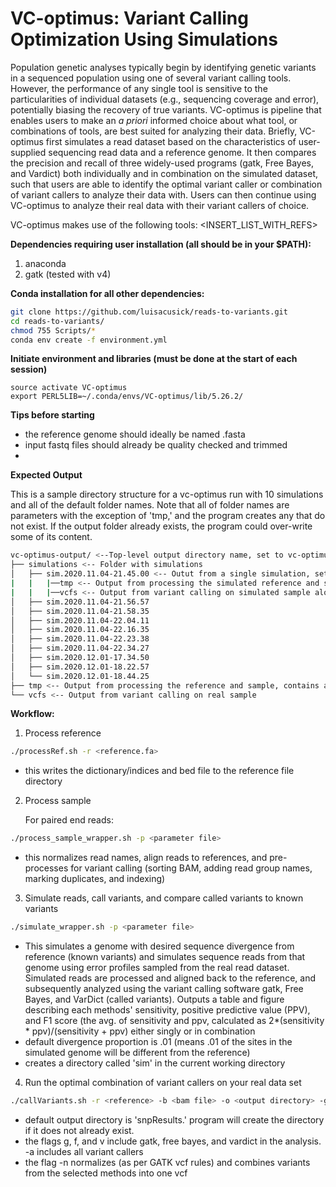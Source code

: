 # VC-optimus: Variant Calling Optimization Using Simulations
Population genetic analyses typically begin by identifying genetic variants in a sequenced population using one of several variant calling tools. However, the performance of any single tool is sensitive to the particularities of individual datasets (e.g., sequencing coverage and error), potentially biasing the recovery of true variants. VC-optimus is  pipeline that enables users to make an *a priori* informed choice about what tool, or combinations of tools, are best suited for analyzing their data. Briefly, VC-optimus first simulates a read dataset based on the characteristics of user-supplied sequencing read data and a reference genome. It then compares the precision and recall of three widely-used programs (gatk, Free Bayes, and Vardict) both individually and in combination on the simulated dataset, such that users are able to identify the optimal variant caller or combination of variant callers to analyze their data with. Users can then continue using VC-optimus to analyze their real data with their variant callers of choice.

VC-optimus makes use of the following tools: <INSERT_LIST_WITH_REFS>

**Dependencies requiring user installation (all should be in your $PATH):**

1. anaconda 
2. gatk (tested with v4)

**Conda installation for all other dependencies:**

```bash
git clone https://github.com/luisacusick/reads-to-variants.git
cd reads-to-variants/
chmod 755 Scripts/*
conda env create -f environment.yml
```

**Initiate environment and libraries (must be done at the start of each session)**

```
source activate VC-optimus
export PERL5LIB=~/.conda/envs/VC-optimus/lib/5.26.2/
```

**Tips before starting**

   * the reference genome should ideally be named <genome code>.fasta
   * input fastq files should already be quality checked and trimmed 
   * <insert advice about how to combine read libraries here>
  
**Expected Output**

This is a sample directory structure for a vc-optimus run with 10 simulations and all of the default folder names. Note that all of folder names are parameters with the exception of 'tmp,' and the program creates any that do not exist. If the output folder already exists, the program could over-write some of its content.

```bash
vc-optimus-output/ <--Top-level output directory name, set to vc-optimus-output by default
├── simulations <-- Folder with simulations
│   ├── sim.2020.11.04-21.45.00 <-- Outut from a single simulation, set to sim.timestamp by default
|   |   |──tmp <-- Output from processing the simulated reference and sample
|   |   |──vcfs <-- Output from variant calling on simulated sample along with log files from comparison to true VCF
│   ├── sim.2020.11.04-21.56.57 
│   ├── sim.2020.11.04-21.58.35
│   ├── sim.2020.11.04-22.04.11
│   ├── sim.2020.11.04-22.16.35
│   ├── sim.2020.11.04-22.23.38
│   ├── sim.2020.11.04-22.34.27
│   ├── sim.2020.12.01-17.34.50
│   ├── sim.2020.12.01-18.22.57
│   └── sim.2020.12.01-18.44.25
├── tmp <-- Output from processing the reference and sample, contains alignment, alignment index, and regions (bed) file
└── vcfs <-- Output from variant calling on real sample 
```

**Workflow:**

1. Process reference
```bash
./processRef.sh -r <reference.fa>
``` 
   * this writes the dictionary/indices and bed file to the reference file directory
  
2. Process sample

   For paired end reads:
```bash
./process_sample_wrapper.sh -p <parameter file> 
```
   * this normalizes read names, align reads to references, and pre-processes for variant calling (sorting BAM, adding read group names, marking duplicates, and indexing)
   
3. Simulate reads, call variants, and compare called variants to known variants

```bash
./simulate_wrapper.sh -p <parameter file>
```
   * This simulates a genome with desired sequence divergence from reference (known variants) and simulates sequence reads from that genome using error profiles sampled from the real read dataset. Simulated reads are processed and aligned back to the reference, and subsequently analyzed using the variant calling software gatk, Free Bayes, and VarDict (called variants). Outputs a table and figure describing each methods' sensitivity, positive predictive value (PPV), and F1 score (the avg. of sensitivity and ppv, calculated as 2*(sensitivity * ppv)/(sensitivity + ppv) either singly or in combination
   * default divergence proportion is .01 (means .01 of the sites in the simulated genome will be different from the reference)
   * creates a directory called 'sim' in the current working directory 
  
4. Run the optimal combination of variant callers on your real data set

```bash
./callVariants.sh -r <reference> -b <bam file> -o <output directory> -g (include gatk) -f (include free bayes) -v (include vardict) -a (include all)
```
   * default output directory is 'snpResults.' program will create the directory if it does not already exist.
   * the flags g, f, and v include gatk, free bayes, and vardict in the analysis. -a includes all variant callers
   * the flag -n normalizes (as per GATK vcf rules) and combines variants from the selected methods into one vcf
      

 
 
 
 
  
  
